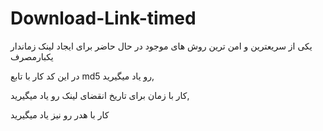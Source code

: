# Download-Link-timed

یکی از سریعترین و امن ترین روش های موجود در حال حاضر برای ایجاد لینک زماندار یکبارمصرف

در این کد کار با تابع md5 رو یاد میگیرید,

کار با زمان برای تاریخ انقضای لینک رو یاد میگیرید,

کار با هدر رو نیز یاد میگیرید

